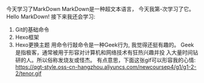 今天学习了MarkDown
MarkDown是一种超文本语言， 今天我第-次学习了它。
Hello MarkDown!
接下来我还会学习:
1. Git的基础命令
2. Hexo框架
3. Hexo更换主题
用命令行敲命令是一种Geek行为, 我觉得还挺有趣的。
Geek是指极客，通常被用于形容对计算机和网络技术有狂热兴趣并投
入大量时间钻研的人。所以俗称发烧友或怪杰。
有点意思，下面这张gif可以形容我的心情:
https://qgt-style.oss-cn-hangzhou.aliyuncs.com/newcoursep4/g1/g1-2-2/tenor.gif
